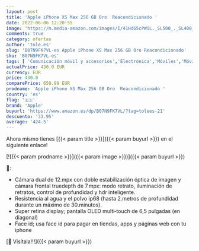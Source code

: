 ```yaml
---
layout: post
title: 'Apple iPhone XS Max 256 GB Oro  Reacondicionado '
date: 2022-06-06 12:20:55
image: 'https://m.media-amazon.com/images/I/41HdG5cPWiL._SL500_._SL400_.jpg'
comments: true
category: ofertas
author: 'tole.es'
slug: 'B07N9FK7VL-es Apple iPhone XS Max 256 GB Oro Reacondicionado'
sku: 'B07N9FK7VL-es'
tags: [ 'Comunicación móvil y accesorios','Electrónica','Móviles','Móviles y smartphones libres','apple','iphone','🇪🇸', ]
actualPrice: 430.0 EUR
currency: EUR
price: 430.0
comparePrice: 650.99 EUR
prodname: 'Apple iPhone XS Max 256 GB Oro  Reacondicionado '
country: 'es'
flag: '🇪🇸'
brand: 'Apple'
buyurl: 'https://www.amazon.es/dp/B07N9FK7VL/?tag=tolees-21'
descuento: '33.95'
average: '424.5'
---
```


Ahora mismo tienes [{{< param title >}}]({{< param buyurl >}}) en el siguiente enlace!

[![{{< param prodname >}}]({{< param image >}})]({{< param buyurl >}})

🔎:

- Cámara dual de 12.mpx con doble estabilización óptica de imagen y cámara frontal truedepth de 7.mpx: modo retrato, iluminación de retratos, control de profundidad y hdr inteligente.
- Resistencia al agua y el polvo ip68 (hasta 2.metros de profundidad durante un máximo de 30.minutos).
- Super retina display; pantalla OLED multi‑touch de 6,5 pulgadas (en diagonal)
- Face id; usa face id para pagar en tiendas, apps y páginas web con tu iphone

[🛒 Visítala!!!]({{< param buyurl >}})
